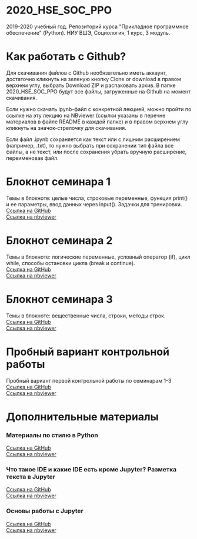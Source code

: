 # 2020_HSE_SOC_PPO
 2019-2020 учебный год. Репозиторий курса "Прикладное программное обеспечение" (Python). НИУ ВШЭ, Социология, 1 курс, 3 модуль.

# Как работать с Github?
Для скачивания файлов с Github необязательно иметь аккаунт, достаточно кликнуть на зеленую кнопку Clone or download в правом верхнем углу, выбрать Download ZIP и распаковать архив. В папке 2020_HSE_SOC_PPO будут все файлы, загруженные на Github на момент скачивания.

Если нужно скачать ipynb-файл с конкретной лекцией, можно пройти по ссылке на эту лекцию на NBviewer (ссылки указаны в перечне материалов в файле README в каждой папке) и в правом верхнем углу кликнуть на значок-стрелочку для скачивания.

Если файл .ipynb сохраняется как текст или с лишним расширением (например, .txt), то нужно выбрать при сохранении тип файла все файлы, а не текст, или после сохранения убрать вручную расширение, переименовав файл.


# Блокнот семинара 1
Темы в блокноте: целые числа, строковые переменные, функция print() и ее параметры, ввод данных через input(). Задачки для тренировки. [Ссылка на GitHub](https://github.com/rogovich/2020_HSE_SOC_PPO/blob/master/1%20Seminar/2020_SOC_PPO_1_Seminar.ipynb)  
[Ссылка на nbviewer](https://nbviewer.jupyter.org/github/rogovich/2020_HSE_SOC_PPO/blob/master/1%20Seminar/2020_SOC_PPO_1_Seminar.ipynb)

# Блокнот семинара 2
Темы в блокноте: логические переменные, условный оператор (if), цикл while, способы остановки цикла (break и continue).  
[Ссылка на GitHub](https://github.com/rogovich/2020_HSE_SOC_PPO/blob/master/2%20Seminar/2020_SOC_PPO_2_Seminar.ipynb)  
[Ссылка на nbviewer](https://nbviewer.jupyter.org/github/rogovich/2020_HSE_SOC_PPO/blob/master/2%20Seminar/2020_SOC_PPO_2_Seminar.ipynb)
 
# Блокнот семинара 3
Темы в блокноте: вещественные числа, строки, методы строк.  
[Ссылка на GitHub](https://github.com/rogovich/2020_HSE_SOC_PPO/blob/master/3%20Seminar/2020_SOC_PPO_3_Seminar.ipynb)    
[Ссылка на nbviewer](https://nbviewer.jupyter.org/github/rogovich/2020_HSE_SOC_PPO/blob/master/3%20Seminar/2020_SOC_PPO_3_Seminar.ipynb)

# Пробный вариант контрольной работы
Пробный вариант первой контрольной работы по семинарам 1-3
[Ссылка на GitHub](https://github.com/rogovich/2020_HSE_SOC_PPO/blob/master/1_Test/2020_HSE_SOC_PPO_Test1_Mock.ipynb)  
[Ссылка на nbviewer](https://nbviewer.jupyter.org/github/rogovich/2020_HSE_SOC_PPO/blob/master/1_Test/2020_HSE_SOC_PPO_Test1_Mock.ipynb)

# Дополнительные материалы 

### Материалы по стилю в Python
[Ссылка на GitHub](https://github.com/rogovich/2020_HSE_SOC_PPO/blob/master/1%20Seminar/1_Seminar_Coding_Style.ipynb)  
[Ссылка на nbviewer](https://nbviewer.jupyter.org/github/rogovich/2020_HSE_SOC_PPO/blob/master/1%20Seminar/1_Seminar_Coding_Style.ipynb)

### Что такое IDE и какие IDE есть кроме Jupyter? Разметка текста в Jupyter
[Ссылка на GitHub](https://github.com/rogovich/2020_HSE_SOC_PPO/blob/master/1%20Seminar/1_Seminar_IDE.ipynb)  
[Ссылка на nbviewer](https://nbviewer.jupyter.org/github/rogovich/2020_HSE_SOC_PPO/blob/master/1%20Seminar/1_Seminar_IDE.ipynb)

### Основы работы с Jupyter
[Ссылка на GitHub](https://github.com/rogovich/2020_HSE_SOC_PPO/blob/master/1%20Seminar/1_Seminar_Intro_Jupyter.ipynb)  
[Ссылка на nbviewer](https://nbviewer.jupyter.org/github/rogovich/2020_HSE_SOC_PPO/blob/master/1%20Seminar/1_Seminar_Intro_Jupyter.ipynb)

